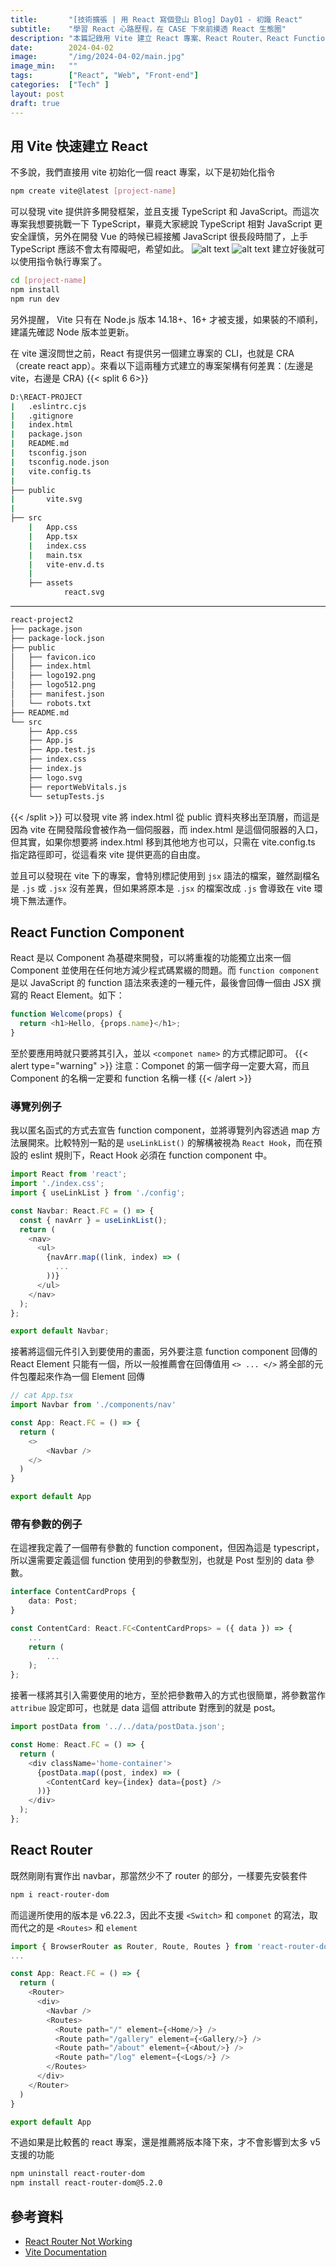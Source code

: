 ```yaml
---
title:       "[技術擴張 | 用 React 寫個登山 Blog] Day01 - 初識 React"
subtitle:    "學習 React 心路歷程，在 CASE 下來前摸透 React 生態圈"
description: "本篇記錄用 Vite 建立 React 專案、React Router、React Function 等內容"
date:        2024-04-02
image:       "/img/2024-04-02/main.jpg"
image_min:   ""
tags:        ["React", "Web", "Front-end"]
categories:  ["Tech" ]
layout: post
draft: true
---
```


## 用 Vite 快速建立 React

不多說，我們直接用 vite 初始化一個 react 專案，以下是初始化指令  
```bash
npm create vite@latest [project-name]
```
可以發現 vite 提供許多開發框架，並且支援 TypeScript 和 JavaScript。而這次專案我想要挑戰一下 TypeScript，畢竟大家總說 TypeScript 相對 JavaScript 更安全謹慎，另外在開發 Vue 的時候已經接觸 JavaScript 很長段時間了，上手 TypeScript 應該不會太有障礙吧，希望如此。
![alt text](/img/2024-04-02/image1.png)
![alt text](/img/2024-04-02/image2.png)
建立好後就可以使用指令執行專案了。
```bash
cd [project-name]
npm install     
npm run dev 
```  
另外提醒， Vite 只有在 Node.js 版本 14.18+、16+ 才被支援，如果裝的不順利，建議先確認 Node 版本並更新。

在 vite 還沒問世之前，React 有提供另一個建立專案的 CLI，也就是 CRA（create react app）。來看以下這兩種方式建立的專案架構有何差異：(左邊是 vite，右邊是 CRA)
{{< split 6 6>}}
```bash
D:\REACT-PROJECT
|   .eslintrc.cjs
|   .gitignore
|   index.html
|   package.json
|   README.md
|   tsconfig.json
|   tsconfig.node.json
|   vite.config.ts
|
├── public
|       vite.svg
|
├── src
    |   App.css
    |   App.tsx
    |   index.css
    |   main.tsx
    |   vite-env.d.ts
    |
    ├── assets
            react.svg
```
---
```bash
react-project2
├── package.json
├── package-lock.json
├── public
│   ├── favicon.ico
│   ├── index.html
│   ├── logo192.png
│   ├── logo512.png
│   ├── manifest.json
│   └── robots.txt
├── README.md
└── src
    ├── App.css
    ├── App.js
    ├── App.test.js
    ├── index.css
    ├── index.js
    ├── logo.svg
    ├── reportWebVitals.js
    └── setupTests.js
```
{{< /split >}}
可以發現 vite 將 index.html 從 public 資料夾移出至頂層，而這是因為 vite 在開發階段會被作為一個伺服器，而 index.html 是這個伺服器的入口，但其實，如果你想要將 index.html 移到其他地方也可以，只需在 vite.config.ts 指定路徑即可，從這看來 vite 提供更高的自由度。

並且可以發現在 vite 下的專案，會特別標記使用到 `jsx` 語法的檔案，雖然副檔名是 `.js` 或 `.jsx` 沒有差異，但如果將原本是 `.jsx` 的檔案改成 `.js` 會導致在 vite 環境下無法運作。

## React Function Component

React 是以 Component 為基礎來開發，可以將重複的功能獨立出來一個 Component 並使用在任何地方減少程式碼累綴的問題。而 `function component` 是以 JavaScript 的 function 語法來表達的一種元件，最後會回傳一個由 JSX 撰寫的 React Element。如下：
```javascript
function Welcome(props) {
  return <h1>Hello, {props.name}</h1>;
}
```

至於要應用時就只要將其引入，並以 `<componet name>` 的方式標記即可。
{{< alert type="warning" >}}
注意：Componet 的第一個字母一定要大寫，而且 Component 的名稱一定要和 function 名稱一樣
{{< /alert >}}

### 導覽列例子

我以匿名函式的方式去宣告 function component，並將導覽列內容透過 map 方法展開來。比較特別一點的是 `useLinkList()` 的解構被視為 `React Hook`，而在預設的 eslint 規則下，React Hook 必須在 function component 中。
```typescript
import React from 'react';
import './index.css';
import { useLinkList } from './config';

const Navbar: React.FC = () => {
  const { navArr } = useLinkList();
  return (
    <nav>
      <ul>
        {navArr.map((link, index) => (
          ...
        ))}
      </ul>
    </nav>
  );
};

export default Navbar;
```

接著將這個元件引入到要使用的畫面，另外要注意 function component 回傳的 React Element 只能有一個，所以一般推薦會在回傳值用 `<> ... </>` 將全部的元件包覆起來作為一個 Element 回傳

```typescript
// cat App.tsx
import Navbar from './components/nav'

const App: React.FC = () => {
  return (
    <>
        <Navbar />
    </>
  )
}

export default App
```

### 帶有參數的例子

在這裡我定義了一個帶有參數的 function component，但因為這是 typescript，所以還需要定義這個 function 使用到的參數型別，也就是 Post 型別的 data 參數。
```typescript
interface ContentCardProps {
    data: Post;
}

const ContentCard: React.FC<ContentCardProps> = ({ data }) => {
    ...
    return (
        ...
    );
};
```

接著一樣將其引入需要使用的地方，至於把參數帶入的方式也很簡單，將參數當作 `attribue` 設定即可，也就是 data 這個 attribute 對應到的就是 post。
```typescript
import postData from '../../data/postData.json';

const Home: React.FC = () => {
  return (
    <div className='home-container'>
      {postData.map((post, index) => (
        <ContentCard key={index} data={post} />
      ))}
    </div>
  );
};
```

## React Router

既然剛剛有實作出 navbar，那當然少不了 router 的部分，一樣要先安裝套件
```bash
npm i react-router-dom
```

而這邊所使用的版本是 v6.22.3，因此不支援 `<Switch>` 和 `componet` 的寫法，取而代之的是 `<Routes>` 和 `element`

```typescript
import { BrowserRouter as Router, Route, Routes } from 'react-router-dom';
...

const App: React.FC = () => {
  return (
    <Router>
      <div>
        <Navbar />
        <Routes>
          <Route path="/" element={<Home/>} />
          <Route path="/gallery" element={<Gallery/>} />
          <Route path="/about" element={<About/>} />
          <Route path="/log" element={<Logs/>} />
        </Routes>
      </div>
    </Router>
  )
}

export default App
```

不過如果是比較舊的 react 專案，還是推薦將版本降下來，才不會影響到太多 v5 支援的功能
```bash
npm uninstall react-router-dom
npm install react-router-dom@5.2.0
```

## 參考資料
- [React Router Not Working](https://kinsta.com/knowledgebase/attempted-import-error-switch-is-not-exported-from-react-router-dom/)
- [Vite Documentation](https://cn.vitejs.dev/guide/#index-html-and-project-root)
